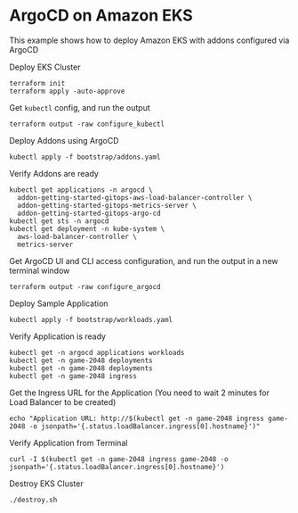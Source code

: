 # ArgoCD on Amazon EKS

This example shows how to deploy Amazon EKS with addons configured via ArgoCD

Deploy EKS Cluster
```shell
terraform init
terraform apply -auto-approve
```

Get `kubectl` config, and run the output
```shell
terraform output -raw configure_kubectl
```

Deploy Addons using ArgoCD
```shell
kubectl apply -f bootstrap/addons.yaml
```
Verify Addons are ready
```shell
kubectl get applications -n argocd \
  addon-getting-started-gitops-aws-load-balancer-controller \
  addon-getting-started-gitops-metrics-server \
  addon-getting-started-gitops-argo-cd
kubectl get sts -n argocd
kubectl get deployment -n kube-system \
  aws-load-balancer-controller \
  metrics-server
```

Get ArgoCD UI and CLI access configuration, and run the output in a new terminal window
```shell
terraform output -raw configure_argocd
```

Deploy Sample Application
```shell
kubectl apply -f bootstrap/workloads.yaml
```
Verify Application is ready
```shell
kubectl get -n argocd applications workloads
kubectl get -n game-2048 deployments
kubectl get -n game-2048 deployments
kubectl get -n game-2048 ingress
```

Get the Ingress URL for the Application (You need to wait 2 minutes for Load Balancer to be created)
```shell
echo "Application URL: http://$(kubectl get -n game-2048 ingress game-2048 -o jsonpath='{.status.loadBalancer.ingress[0].hostname}')"
```

Verify Application from Terminal
```shell
curl -I $(kubectl get -n game-2048 ingress game-2048 -o jsonpath='{.status.loadBalancer.ingress[0].hostname}')
```


Destroy EKS Cluster
```shell
./destroy.sh
```
